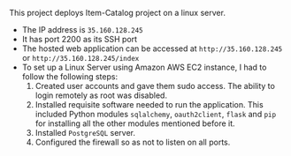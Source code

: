 This project deploys Item-Catalog project on a linux server. 

- The IP address is `35.160.128.245`
- It has port 2200 as its SSH port
- The hosted web application can be accessed at `http://35.160.128.245` or `http://35.160.128.245/index`
- To set up a Linux Server using Amazon AWS EC2 instance, I had to follow the following steps:
  1. Created user accounts and gave them sudo access. The ability to login remotely as root was disabled.
  2. Installed requisite software needed to run the application. This included Python modules `sqlalchemy`, `oauth2client`, `flask` and `pip` for installing all the other modules mentioned before it.
  3. Installed `PostgreSQL` server.
  4. Configured the firewall so as not to listen on all ports.
